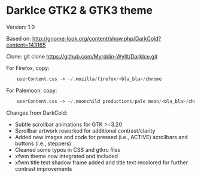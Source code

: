 DarkIce GTK2 & GTK3 theme
============
Version: 1.0

Based on:
http://gnome-look.org/content/show.php/DarkCold?content=143165

Clone:
git clone https://github.com/Myrddin-Wyllt/DarkIce.git


For Firefox, copy: 
```php
    userContent.css -> ~/.mozilla/firefox/<bla_bla>/chrome 
```

For Palemoon, copy:
```php
    userContent.css -> ~/.moonchild productions/pale moon/<bla_bla>/chrome 
```

Changes from DarkCold:
+ Subtle scrollbar animations for GTK >=3.20
+ Scrollbar artwork reworked for additional contrast/clarity
+ Added new images and code for pressed (i.e., ACTIVE) scrollbars and buttons (i.e., steppers)
+ Cleaned some typos in CSS and gtkrc files
+ xfwm theme now integrated and included
+ xfwm title text shadow frame added and title text recolored for further contrast improvements
